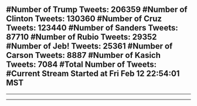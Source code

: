 #Number of Trump Tweets: 206359
#Number of Clinton Tweets: 130360
#Number of Cruz Tweets: 123440
#Number of Sanders Tweets: 87710
#Number of Rubio Tweets: 29352
#Number of Jeb! Tweets: 25361
#Number of Carson Tweets: 8887
#Number of Kasich Tweets: 7084
#Total Number of Tweets:  
#Current Stream Started at Fri Feb 12 22:54:01 MST
---
---
---
